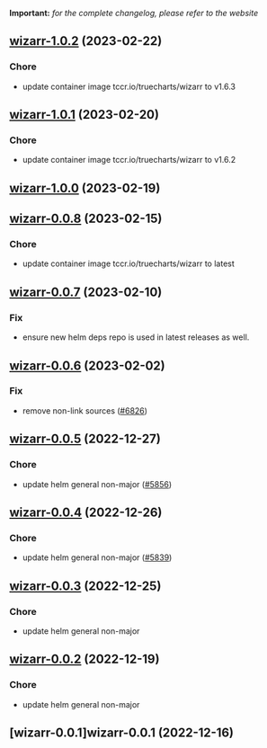 **Important:**
*for the complete changelog, please refer to the website*




## [wizarr-1.0.2](https://github.com/truecharts/charts/compare/wizarr-1.0.1...wizarr-1.0.2) (2023-02-22)

### Chore

- update container image tccr.io/truecharts/wizarr to v1.6.3
  
  


## [wizarr-1.0.1](https://github.com/truecharts/charts/compare/wizarr-1.0.0...wizarr-1.0.1) (2023-02-20)

### Chore

- update container image tccr.io/truecharts/wizarr to v1.6.2
  
  


## [wizarr-1.0.0](https://github.com/truecharts/charts/compare/wizarr-0.0.8...wizarr-1.0.0) (2023-02-19)




## [wizarr-0.0.8](https://github.com/truecharts/charts/compare/wizarr-0.0.7...wizarr-0.0.8) (2023-02-15)

### Chore

- update container image tccr.io/truecharts/wizarr to latest
  
  


## [wizarr-0.0.7](https://github.com/truecharts/charts/compare/wizarr-0.0.6...wizarr-0.0.7) (2023-02-10)

### Fix

- ensure new helm deps repo is used in latest releases as well.
  
  


## [wizarr-0.0.6](https://github.com/truecharts/charts/compare/wizarr-0.0.5...wizarr-0.0.6) (2023-02-02)

### Fix

- remove non-link sources ([#6826](https://github.com/truecharts/charts/issues/6826))
  
  


## [wizarr-0.0.5](https://github.com/truecharts/charts/compare/wizarr-0.0.4...wizarr-0.0.5) (2022-12-27)

### Chore

- update helm general non-major ([#5856](https://github.com/truecharts/charts/issues/5856))
  
  


## [wizarr-0.0.4](https://github.com/truecharts/charts/compare/wizarr-0.0.3...wizarr-0.0.4) (2022-12-26)

### Chore

- update helm general non-major ([#5839](https://github.com/truecharts/charts/issues/5839))
  
  


## [wizarr-0.0.3](https://github.com/truecharts/charts/compare/wizarr-0.0.2...wizarr-0.0.3) (2022-12-25)

### Chore

- update helm general non-major
  
  


## [wizarr-0.0.2](https://github.com/truecharts/charts/compare/wizarr-0.0.1...wizarr-0.0.2) (2022-12-19)

### Chore

- update helm general non-major
  
  


## [wizarr-0.0.1]wizarr-0.0.1 (2022-12-16)

